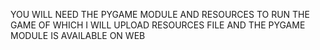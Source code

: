 YOU WILL NEED THE PYGAME MODULE AND RESOURCES TO RUN THE GAME 
OF WHICH I WILL UPLOAD RESOURCES FILE
AND THE PYGAME MODULE IS AVAILABLE ON WEB
